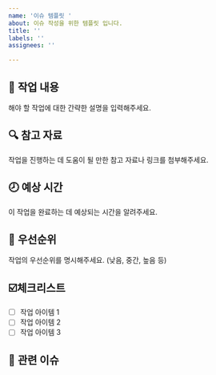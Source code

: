 ```yaml
---
name: '이슈 템플릿 '
about: 이슈 작성을 위한 템플릿 입니다.
title: ''
labels: ''
assignees: ''

---
```


## 📝 작업 내용

해야 할 작업에 대한 간략한 설명을 입력해주세요.

## 🔍 참고 자료

작업을 진행하는 데 도움이 될 만한 참고 자료나 링크를 첨부해주세요.

## 🕗 예상 시간

이 작업을 완료하는 데 예상되는 시간을 알려주세요.

## 🌟 우선순위

작업의 우선순위를 명시해주세요. (낮음, 중간, 높음 등)

## ☑️체크리스트

- [ ] 작업 아이템 1
- [ ] 작업 아이템 2
- [ ] 작업 아이템 3

## 🔗 관련 이슈
